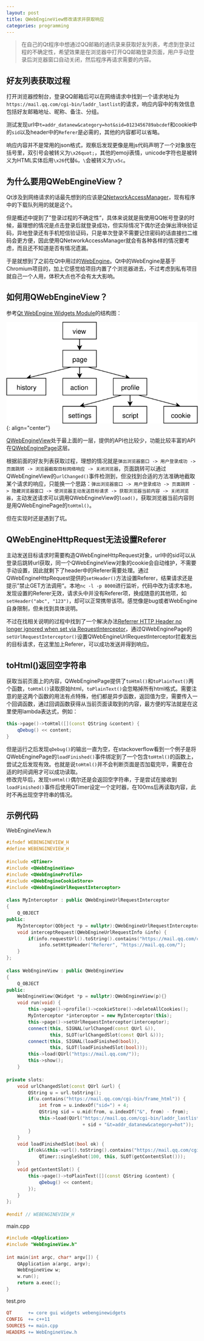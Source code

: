 ```yaml
---
layout: post
title: QWebEngineView修改请求并获取响应
categories: programming
---
```


> 在自己的Qt程序中想通过QQ邮箱的通讯录来获取好友列表，考虑到登录过程的不确定性，希望效果是在浏览器中打开QQ邮箱登录页面，用户手动登录后浏览器窗口自动关闭，然后程序再请求需要的内容。

<!-- more -->

## 好友列表获取过程
打开浏览器控制台，登录QQ邮箱后可以在网络请求中找到一个请求地址为`https://mail.qq.com/cgi-bin/laddr_lastlist`的请求，响应内容中的有效信息包括好友邮箱地址、昵称、备注、分组。  

测试发现url中`t=addr_datanew&category=hot&sid=0123456789abcdef`和cookie中的`sid`以及header中的`Referer`是必需的，其他的内容都可以省略。  

响应内容并不是常用的json格式，观察后发现更像是用js代码声明了一个对象放在括号里，双引号会被转义为`\x26quot;`，其他的emoji表情，unicode字符也是被转义为HTML实体后用`\x26`代替`&`，`\`会被转义为`\x5c`。  

## 为什么要用QWebEngineView？
Qt涉及到网络请求的话最先想到的应该是[QNetworkAccessManager](https://doc.qt.io/qt-5/qnetworkaccessmanager.html)，现有程序中的下载队列用的就是这个。  

但是概述中提到了”登录过程的不确定性“，具体来说就是我使用QQ帐号登录的时候，最理想的情况是点击登录后就登录成功，但实际情况下偶尔还会弹出滑块验证码，异地登录还有手机短信验证码，只是单次登录不需要记住密码的话直接扫二维码会更方便，因此使用QNetworkAccessManager就会有各种各样的情况要考虑，而且还不知道是否有情况遗漏。  

于是就想到了之前在Qt中用过的[WebEngine](https://doc.qt.io/qt-5/qtwebengine-index.html)。Qt中的WebEngine是基于Chromium项目的，加上它感觉给项目内置了个浏览器进去，不过考虑到私有项目就自己一个人用，体积大点也不会有太大影响。  

## 如何用QWebEngineView？
参考[Qt WebEngine Widgets Module](https://doc.qt.io/qt-5/qtwebengine-overview.html#qt-webengine-widgets-module)的结构图：  

![dictht](/public/image/QtWebEngineWidgetsModule.svg)  
{: align="center"}

[QWebEngineView](https://doc.qt.io/qt-5/qwebengineview.html)处于最上面的一层，提供的API也比较少，功能比较丰富的API在[QWebEnginePage](https://doc.qt.io/qt-5/qwebenginepage.html)这层。  

根据前面的好友列表获取过程，理想的情况就是`弹出浏览器窗口 -> 用户登录成功 -> 页面跳转 -> 浏览器截取目标网络响应 -> 关闭浏览器`，页面跳转可以通过QWebEngineView的`urlChanged()`事件检测到，但没找到合适的方法准确地截取某个请求的响应，只能换一个思路：`弹出浏览器窗口 -> 用户登录成功 -> 页面跳转 -> 隐藏浏览器窗口 -> 使浏览器主动发送目标请求 -> 获取浏览器当前内容 -> 关闭浏览器`，主动发送请求可以调用QWebEngineView的`load()`，获取浏览器当前内容则是用QWebEnginePage的`toHtml()`。  

但在实现时还是遇到了坑。  

## QWebEngineHttpRequest无法设置Referer
主动发送目标请求时需要构造QWebEngineHttpRequest对象，url中的sid可以从登录后跳转url获取，同一个QWebEngineView对象的cookie会自动维护，不需要手动设置，因此就剩下了header中的Referer需要处理。通过QWebEngineHttpRequest提供的`setHeader()`方法设置Referer，结果请求还是提示”禁止GET方法调用“。本地`nc -l -p 8000`进行监听，代码中改为请求本地，发现设置的Referer无效，请求头中并没有Referer项，换成随意的其他项，如`setHeader("abc", "123")`，却可以正常携带该项。感觉像是bug或者WebEngine自身限制，但未找到具体说明。  

不过在找相关说明的过程中找到了一个解决办法[Referrer HTTP Header no longer ignored when set via RequestInterceptor](https://code.qt.io/cgit/qt/qtwebengine.git/commit/?id=1a8e93c95de92f6a00bdf3768c5315dd032513c0)，通过QWebEnginePage的`setUrlRequestInterceptor()`设置QWebEngineUrlRequestInterceptor拦截发出的目标请求，在这里加上Referer，可以成功发送并得到响应。

## toHtml()返回空字符串
获取当前页面上的内容，QWebEnginePage提供了`toHtml()`和`toPlainText()`两个函数，`toHtml()`读取原始html，`toPlainText()`会忽略掉所有html格式。需要注意的是这两个函数的用法有点特殊，他们都是异步函数，返回值为空，需要传入一个回调函数，通过回调函数获得从当前页面读取到的内容，最方便的写法就是在这里使用lambda表达式，例如：  
```c++
this->page()->toHtml([](const QString &content) {
    qDebug() << content;
}
```
但是运行之后发现`qDebug()`的输出一直为空，在stackoverflow看到一个例子是将QWebEnginePage的`loadFinished()`事件绑定到了一个包含`toHtml()`的函数上，尝试之后发现有效。也就是说`toHtml()`并不会判断页面是否加载完毕，需要在合适的时间调用才可以成功读取。  
修改完毕后，发现`toHtml()`偶尔还是会返回空字符串，于是尝试在接收到`loadFinished()`事件后使用QTimer设定一个定时器，在100ms后再读取内容，此时不再出现空字符串的情况。

## 示例代码
WebEngineView.h
```c++
#ifndef WEBENGINEVIEW_H
#define WEBENGINEVIEW_H

#include <QTimer>
#include <QWebEngineView>
#include <QWebEngineProfile>
#include <QWebEngineCookieStore>
#include <QWebEngineUrlRequestInterceptor>

class MyInterceptor : public QWebEngineUrlRequestInterceptor
{
    Q_OBJECT
public:
    MyInterceptor(QObject *p = nullptr):QWebEngineUrlRequestInterceptor(p){}
    void interceptRequest(QWebEngineUrlRequestInfo &info) {
        if(info.requestUrl().toString().contains("https://mail.qq.com/cgi-bin/laddr_lastlist"))
            info.setHttpHeader("Referer", "https://mail.qq.com/");
    }
};

class WebEngineView : public QWebEngineView
{
    Q_OBJECT
public:
    WebEngineView(QWidget *p = nullptr):QWebEngineView(p){}
    void run(void) {
        this->page()->profile()->cookieStore()->deleteAllCookies();
        MyInterceptor *interceptor = new MyInterceptor(this);
        this->page()->setUrlRequestInterceptor(interceptor);
        connect(this, SIGNAL(urlChanged(const QUrl &)),
                this, SLOT(urlChangedSlot(const QUrl &)));
        connect(this, SIGNAL(loadFinished(bool)),
                this, SLOT(loadFinishedSlot(bool)));
        this->load(QUrl("https://mail.qq.com/"));
        this->show();
    }

private slots:
    void urlChangedSlot(const QUrl &url) {
        QString u = url.toString();
        if(u.contains("https://mail.qq.com/cgi-bin/frame_html")) {
            int from = u.indexOf("sid=") + 4;
            QString sid = u.mid(from, u.indexOf("&", from) - from);
            this->load(QUrl("https://mail.qq.com/cgi-bin/laddr_lastlist?sid="
                            + sid + "&t=addr_datanew&category=hot"));
        }
    }
    void loadFinishedSlot(bool ok) {
        if(ok&&this->url().toString().contains("https://mail.qq.com/cgi-bin/laddr_lastlist"))
            QTimer::singleShot(100, this, SLOT(getContentSlot()));
    }
    void getContentSlot() {
        this->page()->toPlainText([](const QString &content) {
            qDebug() << content;
        });
    }
};

#endif // WEBENGINEVIEW_H
```

main.cpp
```c++
#include <QApplication>
#include "WebEngineView.h"

int main(int argc, char* argv[]) {
    QApplication a(argc, argv);
    WebEngineView w;
    w.run();
    return a.exec();
}
```

test.pro
```Makefile
QT      += core gui widgets webenginewidgets
CONFIG  += c++11
SOURCES += main.cpp
HEADERS += WebEngineView.h
```